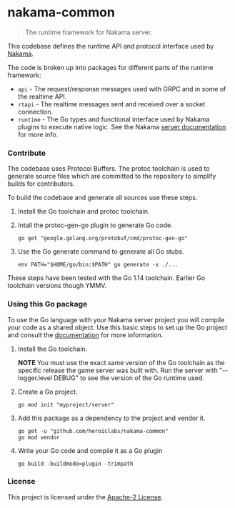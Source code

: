nakama-common
======

> The runtime framework for Nakama server.

This codebase defines the runtime API and protocol interface used by [Nakama](https://github.com/heroiclabs/nakama).

The code is broken up into packages for different parts of the runtime framework:

* `api` - The request/response messages used with GRPC and in some of the realtime API.
* `rtapi` - The realtime messages sent and received over a socket connection.
* `runtime` - The Go types and functional interface used by Nakama plugins to execute native logic. See the Nakama [server documentation](https://heroiclabs.com/docs/runtime-code-basics/) for more info.

### Contribute

The codebase uses Protocol Buffers. The protoc toolchain is used to generate source files which are committed to the repository to simplify builds for contributors.

To build the codebase and generate all sources use these steps.

1. Install the Go toolchain and protoc toolchain.

2. Intall the protoc-gen-go plugin to generate Go code.

   ```shell
   go get "google.golang.org/protobuf/cmd/protoc-gen-go"
   ```

3. Use the Go generate command to generate all Go stubs.

   ```shell
   env PATH="$HOME/go/bin:$PATH" go generate -x ./...
   ```

These steps have been tested with the Go 1.14 toolchain. Earlier Go toolchain versions though YMMV.

### Using this Go package

To use the Go language with your Nakama server project you will compile your code as a shared object. Use this basic steps to set up the Go project and consult the [documentation](https://heroiclabs.com/docs/runtime-code-basics/) for more information.

1. Install the Go toolchain.

   __NOTE__ You must use the exact same version of the Go toolchain as the specific release the game server was built with. Run the server with "--logger.level DEBUG" to see the version of the Go runtime used.

2. Create a Go project.

   ```shell
   go mod init "myproject/server"
   ```

3. Add this package as a dependency to the project and vendor it.

   ```shell
   go get -u "github.com/heroiclabs/nakama-common"
   go mod vendor
   ```

3. Write your Go code and compile it as a Go plugin

   ```shell
   go build -buildmode=plugin -trimpath
   ```

### License

This project is licensed under the [Apache-2 License](https://github.com/heroiclabs/nakama-common/blob/master/LICENSE).
